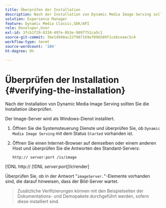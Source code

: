 ```yaml
---
title: Überprüfen der Installation
description: Nach der Installation von Dynamic Media Image Serving sollten Sie die Installation überprüfen.
solution: Experience Manager
feature: Dynamic Media Classic,SDK/API
role: Developer,User
exl-id: 3fcb1f20-8334-497e-8b3e-9097751ca5c1
source-git-commit: 3be1d948ac22f907169ef09b509f1cebceaec5c4
workflow-type: tm+mt
source-wordcount: '104'
ht-degree: 0%

---
```


# Überprüfen der Installation {#verifying-the-installation}

Nach der Installation von Dynamic Media Image Serving sollten Sie die Installation überprüfen.

Der Image-Server wird als Windows-Dienst installiert.

1. Öffnen Sie die Systemsteuerung Dienste und überprüfen Sie, ob `Dynamic Media Image Serving` mit dem Status `Started` vorhanden ist.
1. Öffnen Sie einen Internet-Browser auf demselben oder einem anderen Host und überprüfen Sie die Antworten des Standard-Servers:

   `http:// server:port /is/image`

[!DNL  http:// *[!DNL server:port]*/ir/render]

Überprüfen Sie, ob in der Antwort &quot;`imageServer.`&quot;-Elemente vorhanden sind, die darauf hinweisen, dass der Bild-Server wartet.
>Zusätzliche Verifizierungen können mit den Beispielseiten der Dokumentations- und Demopakete durchgeführt werden, sofern diese installiert sind.
